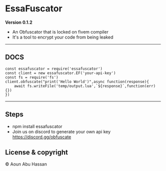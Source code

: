 # EssaFuscator

**Version 0.1.2**
- An Obfuscator that is locked on fivem compiler
- It's a tool to encrypt your code from being leaked

---
## DOCS
```
const essafuscator = require('essafuscator')
const client = new essafuscator.EF('your-api-key')
const fs = require('fs')
client.obfuscate("print('Hello World')",async function(response){
    await fs.writeFile('temp/output.lua',`${response}`,function(err){})
})
```
---

## Steps
- npm install essafuscator
- Join us on discord to generate your own api key https://discord.gg/obfuscate

## License & copyright 

©️ Aoun Abu Hassan
